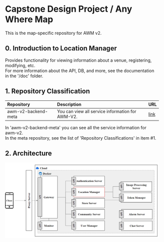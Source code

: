 # Capstone Design Project / Any Where Map
This is the map-specific repository for AWM v2.

## 0. Introduction to Location Manager
Provides functionality for viewing information about a venue, registering, modifying, etc.  
For more information about the API, DB, and more, see the documentation in the '/doc' folder.

## 1. Repository Classification
|Repository|Description|URL|
|:---|:---|:---|
|awm-v2-backend-meta|You can view all service information for AWM-V2.|[link](https://github.com/ahr-i/awm-v2-backend-meta)|

In 'awm-v2-backend-meta' you can see all the service information for awm-v2.  
In the meta repository, see the list of 'Repository Classifications' in item #1.

## 2. Architecture
![msa_architecture](./doc/file/image/readme_2.png)
<!--![msa_service](./doc/file/image/readme_2_1.png)-->